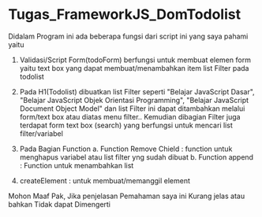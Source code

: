 # Tugas_FrameworkJS_DomTodolist



Didalam Program ini ada beberapa fungsi dari script ini yang saya pahami yaitu
1. Validasi/Script Form(todoForm) berfungsi untuk membuat elemen form yaitu text box yang dapat membuat/menambahkan item  list Filter pada todolist

2. Pada H1(Todolist) dibuatkan list Filter seperti "Belajar JavaScript Dasar", "Belajar JavaScript Objek Orientasi Programming", "Belajar JavaScript Document Object Model" dan list Filter ini dapat ditambahkan melalui form/text box atau diatas menu filter.. Kemudian dibagian Filter juga terdapat form text box (search) yang berfungsi untuk mencari list filter/variabel

3. Pada Bagian Function
a. Function Remove Chield : function untuk menghapus variabel atau list filter yng sudah dibuat
b. Function append : Function untuk menambahkan list

4. createElement : untuk membuat/memanggil element



Mohon Maaf Pak, Jika penjelasan Pemahaman saya ini Kurang jelas atau bahkan Tidak dapat Dimengerti
